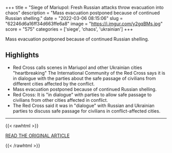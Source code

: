 +++
title = "Siege of Mariupol: Fresh Russian attacks throw evacuation into chaos"
description = "Mass evacuation postponed because of continued Russian shelling."
date = "2022-03-06 08:15:06"
slug = "62246d6a16ff34d663ffe6a8"
image = "https://i.imgur.com/y2gqBMs.jpg"
score = "575"
categories = ['siege', 'chaos', 'ukrainian']
+++

Mass evacuation postponed because of continued Russian shelling.

## Highlights

- Red Cross calls scenes in Mariupol and other Ukrainian cities "heartbreaking" The International Community of the Red Cross says it is in dialogue with the parties about the safe passage of civilians from different cities affected by the conflict.
- Mass evacuation postponed because of continued Russian shelling.
- Red Cross: It is "in dialogue" with parties to allow safe passage to civilians from other cities affected in conflict.
- The Red Cross said it was in "dialogue" with Russian and Ukrainian parties to discuss safe passage for civilians in conflict-affected cities.

---

{{< rawhtml >}}
  <p class="article-category">
    <a target="_blank" href="https://www.bbc.com/news/world-europe-60629851">READ THE ORIGINAL ARTICLE</a>
  </p>
{{< /rawhtml >}}
